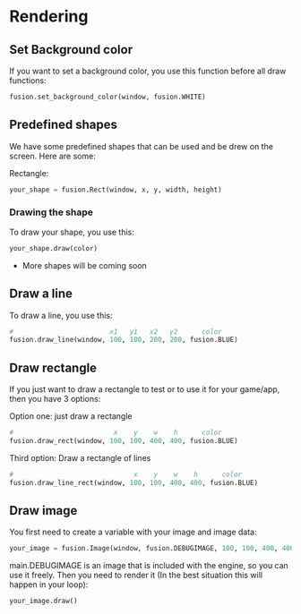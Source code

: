 # Rendering
## Set Background color

If you want to set a background color, you use this function before all draw functions:

```python
fusion.set_background_color(window, fusion.WHITE)
```


## Predefined shapes

We have some predefined shapes that can be used and be drew on the screen. Here are some:

Rectangle:

```python
your_shape = fusion.Rect(window, x, y, width, height)
```

### Drawing the shape
To draw your shape, you use this:
```python
your_shape.draw(color)
```

- More shapes will be coming soon


## Draw a line
To draw a line, you use this:

```python
#                        x1   y1   x2   y2      color
fusion.draw_line(window, 100, 100, 200, 200, fusion.BLUE)
```

## Draw rectangle

If you just want to draw a rectangle to test or to use it for your game/app, then you have 3 options:

Option one: just draw a rectangle

```python
#                         x    y    w    h      color
fusion.draw_rect(window, 100, 100, 400, 400, fusion.BLUE)
```

Third option: Draw a rectangle of lines
    
```python
#                              x    y    w    h      color
fusion.draw_line_rect(window, 100, 100, 400, 400, fusion.BLUE)
```


## Draw image

You first need to create a variable with your image and image data:

```python
your_image = fusion.Image(window, fusion.DEBUGIMAGE, 100, 100, 400, 400)
```

main.DEBUGIMAGE is an image that is included with the engine, so you can use it freely.
Then you need to render it (In the best situation this will happen in your loop):

```python
your_image.draw()
```

